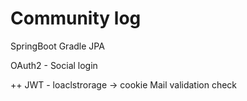 # Community log

SpringBoot
Gradle
JPA

OAuth2 - Social login

++
JWT - loaclstrorage -> cookie
Mail validation check
